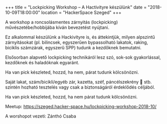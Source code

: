 +++
title = "Lockpicking Workshop – A Hactivityre készülünk"
date = "2018-10-09T18:00:00"
location = "HackerSpace Szeged"
+++


A workshop a roncsolásmentes zárnyitás (lockpicking) művészetébe/hobbijába kíván bevezetést nyújtani.

Ez alkalommal készülünk a Hackivityre is, és áttekintjük, milyen alpszintű zárnyitásokat (pl. bilincsek, egyszerűen bypassolható lakatok, raking, biciklis számzárak, egyszerű SPP) tudunk a kezdőknek bemutatni.

Elsősorban alapvető lockpicking technikáról lesz szó, sok-sok gyakorlással, kezdőknek és haladóknak egyaránt.

Ha van pick készleted, hozzd, ha nem, párat tudunk kölcsönözni.

Saját lakat, szám/bicikli/egyéb zár, kazetta, széf, páncélszekrény 🙂 stb. szintén hozható tesztelés vagy csak a biztonságáról érdeklődés céljából.

Ha van pick készleted, hozzd, ha nem párat tudunk kölcsönözni.

Meetup: https://szeged.hacker-space.hu/lockpicking-workshop-2018-10/



A worshopot vezeti: Zánthó Csaba

